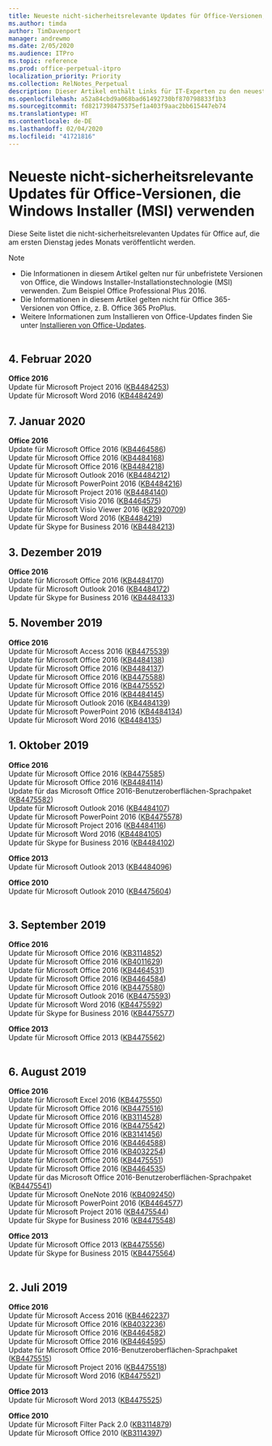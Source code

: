 ```yaml
---
title: Neueste nicht-sicherheitsrelevante Updates für Office-Versionen, die Windows Installer (MSI) verwenden
ms.author: timda
author: TimDavenport
manager: andrewmo
ms.date: 2/05/2020
ms.audience: ITPro
ms.topic: reference
ms.prod: office-perpetual-itpro
localization_priority: Priority
ms.collection: RelNotes_Perpetual
description: Dieser Artikel enthält Links für IT-Experten zu den neuesten nicht-sicherheitsrelevanten Updateinformationen für dauerhafte Versionen von Office 2016, Office 2013 und Office 2010
ms.openlocfilehash: a52a84cbd9a068bad61492730bf870798833f1b3
ms.sourcegitcommit: fd8217398475375ef1a403f9aac2bb615447eb74
ms.translationtype: HT
ms.contentlocale: de-DE
ms.lasthandoff: 02/04/2020
ms.locfileid: "41721816"
---
```

# <a name="latest-non-security-updates-for-versions-of-office-that-use-windows-installer-msi"></a>Neueste nicht-sicherheitsrelevante Updates für Office-Versionen, die Windows Installer (MSI) verwenden

Diese Seite listet die nicht-sicherheitsrelevanten Updates für Office auf, die am ersten Dienstag jedes Monats veröffentlicht werden.

> [!NOTE]
> - Die Informationen in diesem Artikel gelten nur für unbefristete Versionen von Office, die Windows Installer-Installationstechnologie (MSI) verwenden. Zum Beispiel Office Professional Plus 2016.
> - Die Informationen in diesem Artikel gelten nicht für Office 365-Versionen von Office, z. B. Office 365 ProPlus.
> - Weitere Informationen zum Installieren von Office-Updates finden Sie unter [Installieren von Office-Updates](https://support.office.com/article/2ab296f3-7f03-43a2-8e50-46de917611c5).
<br/><br/>

## <a name="february-4-2020"></a>4. Februar 2020

**Office 2016**<br/>
Update für Microsoft Project 2016 ([KB4484253](https://support.microsoft.com/help/4484253)) <br/>
Update für Microsoft Word 2016 ([KB4484249](https://support.microsoft.com/help/4484249)) <br/>

## <a name="january-7-2020"></a>7. Januar 2020

**Office 2016**<br/>
Update für Microsoft Office 2016 ([KB4464586](https://support.microsoft.com/help/4464586)) <br/>
Update für Microsoft Office 2016 ([KB4484168](https://support.microsoft.com/help/4484168)) <br/>
Update für Microsoft Office 2016 ([KB4484218](https://support.microsoft.com/help/4484218)) <br/>
Update für Microsoft Outlook 2016 ([KB4484212](https://support.microsoft.com/help/4484212)) <br/>
Update für Microsoft PowerPoint 2016 ([KB4484216](https://support.microsoft.com/help/4484216)) <br/>
Update für Microsoft Project 2016 ([KB4484140](https://support.microsoft.com/help/4484140)) <br/>
Update für Microsoft Visio 2016 ([KB4464575](https://support.microsoft.com/help/4464575)) <br/>
Update für Microsoft Visio Viewer 2016 ([KB2920709](https://support.microsoft.com/help/2920709)) <br/>
Update für Microsoft Word 2016 ([KB4484219](https://support.microsoft.com/help/4484219)) <br/>
Update für Skype for Business 2016 ([KB4484213](https://support.microsoft.com/help/4484213)) <br/>


## <a name="december-3-2019"></a>3. Dezember 2019

**Office 2016**<br/>
Update für Microsoft Office 2016 ([KB4484170](https://support.microsoft.com/help/4484170)) <br/>
Update für Microsoft Outlook 2016 ([KB4484172](https://support.microsoft.com/help/4484172)) <br/>
Update für Skype for Business 2016 ([KB4484133](https://support.microsoft.com/help/4484133)) <br/>

## <a name="november-5-2019"></a>5. November 2019

**Office 2016**<br/>
Update für Microsoft Access 2016 ([KB4475539](https://support.microsoft.com/help/4475539)) <br/>
Update für Microsoft Office 2016 ([KB4484138](https://support.microsoft.com/help/4484138)) <br/>
Update für Microsoft Office 2016 ([KB4484137](https://support.microsoft.com/help/4484137)) <br/>
Update für Microsoft Office 2016 ([KB4475588](https://support.microsoft.com/help/4475588)) <br/>
Update für Microsoft Office 2016 ([KB4475552](https://support.microsoft.com/help/4475552)) <br/>
Update für Microsoft Office 2016 ([KB4484145](https://support.microsoft.com/help/4484145)) <br/>
Update für Microsoft Outlook 2016 ([KB4484139](https://support.microsoft.com/help/4484139)) <br/>
Update für Microsoft PowerPoint 2016 ([KB4484134](https://support.microsoft.com/help/4484134)) <br/>
Update für Microsoft Word 2016 ([KB4484135](https://support.microsoft.com/help/4484135)) <br/>

## <a name="october-1-2019"></a>1. Oktober 2019

**Office 2016**<br/>
Update für Microsoft Office 2016 ([KB4475585](https://support.microsoft.com/help/4475585)) <br/> Update für Microsoft Office 2016 ([KB4484114](https://support.microsoft.com/help/4484114)) <br/>
Update für das Microsoft Office 2016-Benutzeroberflächen-Sprachpaket ([KB4475582](https://support.microsoft.com/help/4475582))<br/>
Update für Microsoft Outlook 2016 ([KB4484107](https://support.microsoft.com/help/4484107)) <br/>
Update für Microsoft PowerPoint 2016 ([KB4475578](https://support.microsoft.com/help/4475578)) <br/>
Update für Microsoft Project 2016 ([KB4484116](https://support.microsoft.com/help/4484116)) <br/>
Update für Microsoft Word 2016 ([KB4484105](https://support.microsoft.com/help/4484105)) <br/>
Update für Skype for Business 2016 ([KB4484102](https://support.microsoft.com/help/4484102)) <br/>

**Office 2013**<br/>
Update für Microsoft Outlook 2013 ([KB4484096](https://support.microsoft.com/help/4484096))<br/>

**Office 2010**<br/>
Update für Microsoft Outlook 2010 ([KB4475604](https://support.microsoft.com/help/4475604))<br/><br/>

## <a name="september-3-2019"></a>3. September 2019

**Office 2016**<br/>
Update für Microsoft Office 2016 ([KB3114852](https://support.microsoft.com/help/3114852))<br/>
Update für Microsoft Office 2016 ([KB4011629](https://support.microsoft.com/help/4011629))<br/>
Update für Microsoft Office 2016 ([KB4464531](https://support.microsoft.com/help/4464531))<br/>
Update für Microsoft Office 2016 ([KB4464584](https://support.microsoft.com/help/4464584))<br/>
Update für Microsoft Office 2016 ([KB4475580](https://support.microsoft.com/help/4475580))<br/>
Update für Microsoft Outlook 2016 ([KB4475593](https://support.microsoft.com/help/4475593))<br/>
Update für Microsoft Word 2016 ([KB4475592](https://support.microsoft.com/help/4475592))<br/>
Update für Skype for Business 2016 ([KB4475577](https://support.microsoft.com/help/4475577))<br/>

**Office 2013**<br/>
Update für Microsoft Office 2013 ([KB4475562](https://support.microsoft.com/help/4475562))<br/><br/>



## <a name="august-6-2019"></a>6. August 2019

**Office 2016**<br/>
Update für Microsoft Excel 2016 ([KB4475550](https://support.microsoft.com/help/4475550))<br/>
Update für Microsoft Office 2016 ([KB4475516](https://support.microsoft.com/help/4475516))<br/>
Update für Microsoft Office 2016 ([KB3114528](https://support.microsoft.com/help/3114528))<br/>
Update für Microsoft Office 2016 ([KB4475542](https://support.microsoft.com/help/4475542))<br/>
Update für Microsoft Office 2016 ([KB3141456](https://support.microsoft.com/help/3141456))<br/>
Update für Microsoft Office 2016 ([KB4464588](https://support.microsoft.com/help/4464588))<br/>
Update für Microsoft Office 2016 ([KB4032254](https://support.microsoft.com/help/4032254))<br/>
Update für Microsoft Office 2016 ([KB4475551](https://support.microsoft.com/help/4475551))<br/>
Update für Microsoft Office 2016 ([KB4464535](https://support.microsoft.com/help/4464535))<br/>
Update für das Microsoft Office 2016-Benutzeroberflächen-Sprachpaket ([KB4475541](https://support.microsoft.com/help/4475541))<br/>
Update für Microsoft OneNote 2016 ([KB4092450](https://support.microsoft.com/help/4092450))<br/>
Update für Microsoft PowerPoint 2016 ([KB4464577](https://support.microsoft.com/help/4464577))<br/>
Update für Microsoft Project 2016 ([KB4475544](https://support.microsoft.com/help/4475544))<br/>
Update für Skype for Business 2016 ([KB4475548](https://support.microsoft.com/help/4475548))<br/>

**Office 2013**<br/>
Update für Microsoft Office 2013 ([KB4475556](https://support.microsoft.com/help/4475556))<br/>
Update für Skype for Business 2015 ([KB4475564](https://support.microsoft.com/help/4475564))<br/><br/>



## <a name="july-2-2019"></a>2. Juli 2019

**Office 2016**<br/>
Update für Microsoft Access 2016 ([KB4462237](https://support.microsoft.com/help/4462237))<br/>
Update für Microsoft Office 2016 ([KB4032236](https://support.microsoft.com/help/4032236))<br/>
Update für Microsoft Office 2016 ([KB4464582](https://support.microsoft.com/help/4464582))<br/>
Update für Microsoft Office 2016 ([KB4464595](https://support.microsoft.com/help/4464595))<br/>
Update für Microsoft Office 2016-Benutzeroberflächen-Sprachpaket ([KB4475515](https://support.microsoft.com/help/4475515))<br/>
Update für Microsoft Project 2016 ([KB4475518](https://support.microsoft.com/help/4475518))<br/>
Update für Microsoft Word 2016 ([KB4475521](https://support.microsoft.com/help/4475521))<br/>


**Office 2013**<br/>
Update für Microsoft Word 2013 ([KB4475525](https://support.microsoft.com/help/4475525))<br/>


**Office 2010**<br/>
Update für Microsoft Filter Pack 2.0 ([KB3114879](https://support.microsoft.com/help/3114879))<br/>Update für Microsoft Office 2010 ([KB3114397](https://support.microsoft.com/help/3114397))<br/><br/>

